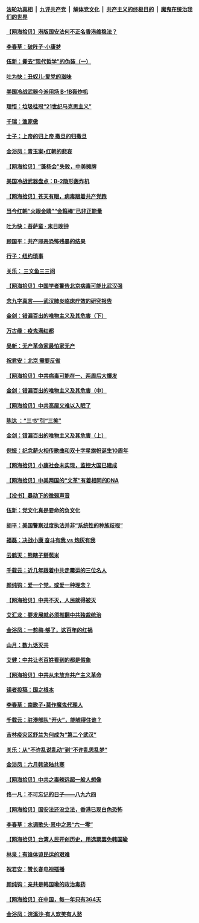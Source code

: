 ####  [法轮功真相](../../../../basic/blob/master/README.md?t=06222202) &nbsp;|&nbsp; [九评共产党](../../../../9ping.md/blob/master/README.md?t=06222202) &nbsp;|&nbsp; [解体党文化](../../../../jtdwh.md/blob/master/README.md?t=06222202)  &nbsp;|&nbsp; [共产主义的终极目的](../../../../gczydzjmd.md/blob/master/README.md?t=06222202) &nbsp;|&nbsp; [魔鬼在统治我们的世界](../../../../mgztzwmdsj.md/blob/master/README.md?t=06222202) 

#### [【网海拾贝】港版国安法何不正名香港维稳法？](../pages/nsc993/n12203675.md?t=06222202) 

#### [李春草：破阵子·小康梦](../pages/nsc993/n12202996.md?t=06222202) 

#### [伍新：撕去“现代哲学”的伪装（一）](../pages/nsc993/n12202666.md?t=06222202) 

#### [吐为快：丑奴儿·爱党的滋味](../pages/nsc993/n12202630.md?t=06222202) 

#### [美国冷战武器今派用场 B-1B轰炸机](../pages/nsc993/n12202368.md?t=06222202) 

#### [理悟：垃圾桂冠“21世纪马克思主义”](../pages/nsc993/n12201220.md?t=06222202) 

#### [千瑞：渔家傲](../pages/nsc993/n12201174.md?t=06222202) 

#### [士子：上帝的归上帝 撒旦的归撒旦](../pages/nsc993/n12199902.md?t=06222202) 

#### [金浴凤：青玉案•红朝的悲哀](../pages/nsc993/n12199650.md?t=06222202) 

#### [【网海拾贝】“蓬杨会”失败，中美摊牌](../pages/nsc993/n12199598.md?t=06222202) 

#### [美国冷战武器盘点：B-2隐形轰炸机](../pages/nsc993/n12199226.md?t=06222202) 

#### [【网海拾贝】苍天有眼，病毒跟着共产党跑](../pages/nsc993/n12197648.md?t=06222202) 

#### [当今红朝“火眼金睛”“金箍棒”已非正能量](../pages/nsc993/n12196834.md?t=06222202) 

#### [吐为快：菩萨蛮 · 末日晚钟](../pages/nsc993/n12196689.md?t=06222202) 

#### [顾国平：共产邪恶恐怖残暴的结果](../pages/nsc993/n12195238.md?t=06222202) 

#### [行子：纽约琐事](../pages/nsc993/n12194752.md?t=06222202) 

#### [关乐： 三文鱼三三问](../pages/nsc993/n12194626.md?t=06222202) 

#### [【网海拾贝】中国学者警告北京病毒可能比武汉强](../pages/nsc993/n12193964.md?t=06222202) 

#### [念九字真言——武汉肺炎临床疗效的研究报告](../pages/nsc993/n12190804.md?t=06222202) 

#### [金剑：错漏百出的唯物主义及其危害（下）](../pages/nsc993/n12191909.md?t=06222202) 

#### [万古缘：疫鬼满红都](../pages/nsc993/n12191847.md?t=06222202) 

#### [吴新：无产革命家最怕家无产](../pages/nsc993/n12191806.md?t=06222202) 

#### [祝君安：北京 需要反省](../pages/nsc993/n12191766.md?t=06222202) 

#### [【网海拾贝】中共病毒可能在一、两周后大爆发](../pages/nsc993/n12190517.md?t=06222202) 

#### [金剑：错漏百出的唯物主义及其危害（中）](../pages/nsc993/n12188778.md?t=06222202) 

#### [【网海拾贝】中共高层又难以入眠了](../pages/nsc993/n12188425.md?t=06222202) 

#### [陈达 ：“三书”引“三笑”](../pages/nsc993/n12187929.md?t=06222202) 

#### [金剑：错漏百出的唯物主义及其危害（上）](../pages/nsc993/n12186502.md?t=06222202) 

#### [倪娅：纪念薪火相传歌曲和双十字星旗帜诞生10周年](../pages/nsc993/n12186439.md?t=06222202) 

#### [【网海拾贝】小康社会未实现，监控大国已建成](../pages/nsc993/n12185468.md?t=06222202) 

#### [【网海拾贝】中美两国的“文革”有着相同的DNA](../pages/nsc993/n12184487.md?t=06222202) 

#### [【投书】暴动下的微弱声音](../pages/nsc993/n12183493.md?t=06222202) 

#### [伍新：党文化真是要命的负文化](../pages/nsc993/n12182742.md?t=06222202) 

#### [胡平：美国警察过度执法并非“系统性的种族歧视”](../pages/nsc993/n12182713.md?t=06222202) 

#### [福磊：决战小康 奋斗有我 vs 炮灰有我](../pages/nsc993/n12182693.md?t=06222202) 

#### [云鹤天：熊瞎子掰苞米](../pages/nsc993/n12182680.md?t=06222202) 

#### [千载云：近几年跟着中共走霉运的三位名人](../pages/nsc993/n12182649.md?t=06222202) 

#### [颜纯钩：爱一个党，或爱一种理念？](../pages/nsc993/n12182640.md?t=06222202) 

#### [【网海拾贝】中共不灭，人民就得被灭](../pages/nsc993/n12180698.md?t=06222202) 

#### [艾汇龙：要发展就必须推翻中共独裁统治](../pages/nsc993/n12180647.md?t=06222202) 

#### [金浴凤：一剪梅·够了，这百年的红祸](../pages/nsc993/n12180002.md?t=06222202) 

#### [山月：数九话灭共](../pages/nsc993/n12179940.md?t=06222202) 

#### [艾健：中共让老百姓看到的都是假象](../pages/nsc993/n12179778.md?t=06222202) 

#### [【网海拾贝】中共从未放弃共产主义革命](../pages/nsc993/n12176687.md?t=06222202) 

#### [读者投稿：国之根本](../pages/nsc993/n12176662.md?t=06222202) 

#### [李春草：南歌子•莫作魔鬼代理人](../pages/nsc993/n12176610.md?t=06222202) 

#### [千载云：驻港部队“开火”，能唬得住谁？](../pages/nsc993/n12176028.md?t=06222202) 

#### [吉林疫灾区舒兰为何成为“第二个武汉”](../pages/nsc993/n12172816.md?t=06222202) 

#### [关乐：从“不许乱说乱动”到“不许乱思乱梦”](../pages/nsc993/n12174760.md?t=06222202) 

#### [金浴凤：六月韩流陆共寒](../pages/nsc993/n12174739.md?t=06222202) 

#### [【网海拾贝】中共之毒辣远超一般人想像](../pages/nsc993/n12174574.md?t=06222202) 

#### [佟一凡：不可忘记的日子——八九六四](../pages/nsc993/n12174371.md?t=06222202) 

#### [【网海拾贝】国安法还没立法，香港已现白色恐怖](../pages/nsc993/n12172467.md?t=06222202) 

#### [李春草：水调歌头·恶中之恶“六一零”](../pages/nsc993/n12171662.md?t=06222202) 

#### [【网海拾贝】台湾人民开创历史，用选票罢免韩国瑜](../pages/nsc993/n12169412.md?t=06222202) 

#### [林泉：有谁体谅民运的艰难](../pages/nsc993/n12169204.md?t=06222202) 

#### [祝君安：赞长春电视插播](../pages/nsc993/n12168998.md?t=06222202) 

#### [颜纯钩：亲共是韩国瑜的政治毒药](../pages/nsc993/n12168959.md?t=06222202) 

#### [【网海拾贝】在中国，每一年只有364天](../pages/nsc993/n12167508.md?t=06222202) 

#### [金浴凤：浣溪沙·有人欢笑有人愁](../pages/nsc993/n12167017.md?t=06222202) 

